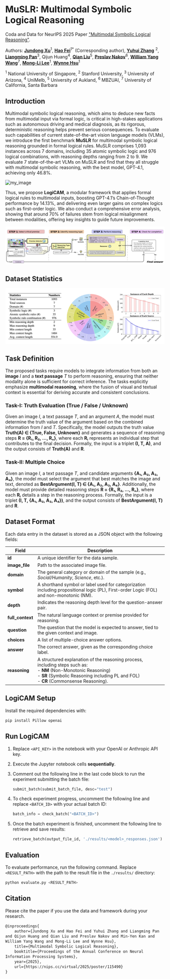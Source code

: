 # MuSLR: Multimodal Symbolic Logical Reasoning

Coda and Data for NeurIPS 2025 Paper ["Multimodal Symbolic Logical Reasoning"](https://nips.cc/virtual/2025/poster/115490).

Authors: [**Jundong Xu**](https://aiden0526.github.io/JundongXu/)<sup>1</sup>, [**Hao Fei**](http://haofei.vip/)<sup>1</sup><sup>*</sup> (Corresponding author), [**Yuhui Zhang**](https://cs.stanford.edu/~yuhuiz/) <sup>2</sup>, [**Liangming Pan**](http://www.liangmingpan.com/)<sup>3</sup>, Qijun Huang<sup>4</sup>, [**Qian Liu**](https://profiles.auckland.ac.nz/liu-qian)<sup>5</sup>, [**Preslav Nakov**](https://mbzuai.ac.ae/study/faculty/preslav-nakov/)<sup>6</sup>, [**William Yang Wang**](https://sites.cs.ucsb.edu/~william/)<sup>7</sup>, [**Mong-Li Lee**](https://www.comp.nus.edu.sg/cs/people/leeml/)<sup>1</sup>, [**Wynne Hsu**](https://www.comp.nus.edu.sg/cs/people/whsu/)<sup>1</sup>

<sup>1</sup> National University of Singapore, <sup>2</sup> Stanford University, <sup>3</sup> University of Arizona, <sup>4</sup> UniMelb, <sup>5</sup> University of Aukland, <sup>6</sup> MBZUAI, <sup>7</sup> University of California, Santa Barbara

## Introduction
Multimodal symbolic logical reasoning, which aims to deduce new facts from multimodal input via formal logic, is critical in high-stakes applications such as autonomous driving and medical diagnosis, as its rigorous, deterministic reasoning helps prevent serious consequences.
To evaluate such capabilities of current state-of-the-art vision language models (VLMs), we introduce the first benchmark **MuSLR** for multimodal symbolic logical reasoning grounded in formal logical rules. 
MuSLR comprises 1,093 instances across 7 domains, including 35 atomic symbolic logic and 976 logical combinations, with reasoning depths ranging from 2 to 9. 
We evaluate 7 state-of-the-art VLMs on MuSLR and find that they all struggle with multimodal symbolic reasoning, with the best model, GPT-4.1, achieving only 46.8\%.


![my_image](./assets/muslr.png)


Thus, we propose **LogiCAM**, a modular framework that applies formal logical rules to multimodal inputs, boosting GPT-4.1’s Chain-of-Thought performance by 14.13\%, and delivering even larger gains on complex logics such as first-order logic. 
We also conduct a comprehensive error analysis, showing that around 70\% of failures stem from logical misalignment between modalities, offering key insights to guide future improvements.

![logicam](./assets/logicam.png)


## Dataset Statistics
![muslr_stats](./assets/stats.png)


## Task Definition

The proposed tasks require models to integrate information from both an **image** *I* and a **text passage** *T* to perform reasoning, ensuring that neither modality alone is sufficient for correct inference. The tasks explicitly emphasize **multimodal reasoning**, where the fusion of visual and textual context is essential for deriving accurate and consistent conclusions.

### Task-I: Truth Evaluation (True / False / Unknown)
Given an image *I*, a text passage *T*, and an argument *A*, the model must determine the truth value of the argument based on the combined information from *I* and *T*. Specifically, the model outputs the truth value **Truth(A) ∈ {True, False, Unknown}** and generates a sequence of reasoning steps **R = {R₁, R₂, …, Rₙ}**, where each **Rᵢ** represents an individual step that contributes to the final decision. Formally, the input is a triplet **(I, T, A)**, and the output consists of **Truth(A)** and **R**.

### Task-II: Multiple Choice
Given an image *I*, a text passage *T*, and candidate arguments **{A₁, A₂, A₃, A₄}**, the model must select the argument that best matches the image and text, denoted as **BestArgument(I, T) ∈ {A₁, A₂, A₃, A₄}**. Additionally, the model must provide detailed reasoning steps **R = {R₁, R₂, …, Rₙ}**, where each **Rᵢ** details a step in the reasoning process. Formally, the input is a triplet **(I, T, {A₁, A₂, A₃, A₄})**, and the output consists of **BestArgument(I, T)** and **R**.





## Dataset Format

Each data entry in the dataset is stored as a JSON object with the following fields:

| Field          | Description |
|----------------|-------------|
| **id**         | A unique identifier for the data sample.|
| **image_file** | Path to the associated image file.|
| **domain**     | The general category or domain of the sample (e.g., *Social/Humanity*, *Science*, etc.). |
| **symbol**     | A shorthand symbol or label used for categorization including propositional logic (PL), First-order Logic (FOL) and non-monotonic (NM).|
| **depth**      | Indicates the reasoning depth level for the question-answer pair.|
| **full_context** | The natural language context or premise provided for reasoning. |
| **question**   | The question that the model is expected to answer, tied to the given context and image. |
| **choices**    | A list of multiple-choice answer options.|
| **answer**     | The correct answer, given as the corresponding choice label.|
| **reasoning**  | A structured explanation of the reasoning process, including steps such as: <br> - **NM** (Non-Monotonic Reasoning) <br> - **SR** (Symbolic Reasoning including PL and FOL) <br> - **CR** (Commonsense Reasoning). |


## LogiCAM Setup


Install the required dependencies with:

```bash
pip install Pillow openai
```





## Run LogiCAM

1. Replace `<API_KEY>` in the notebook with your OpenAI or Anthropic API key.
2. Execute the Jupyter notebook cells **sequentially**.
3. Comment out the following line in the last code block to run the experiment submitting the batch file:

   ```python
   submit_batch(submit_batch_file, desc="test")
   ```
4. To check experiment progress, uncomment the following line and replace `<BATCH_ID>` with your actual batch ID:

   ```python
   batch_info = check_batch("<BATCH_ID>")
   ```
5. Once the batch experiment is finished, uncomment the following line to retrieve and save results:

   ```python
   retrieve_batch(output_file_id, './results/<model>_responses.json')
   ```



## Evaluation

To evaluate performance, run the following command. Replace `<RESULT_PATH>` with the path to the result file in the `./results/` directory:

```bash
python evaluate.py <RESULT_PATH>
```


## Citation

Please cite the paper if you use the data and framework during your research.
```
@inproceedings{
    author={Jundong Xu and Hao Fei and Yuhui Zhang and Liangming Pan and Qijun Huang and Qian Liu and Preslav Nakov and Min-Yen Kan and William Yang Wang and Mong-Li Lee and Wynne Hsu},
    title={Multimodal Symbolic Logical Reasoning},
    booktitle={Proceedings of the Annual Conference on Neural Information Processing Systems},
    year={2025},
    url={https://nips.cc/virtual/2025/poster/115490}
}
```
